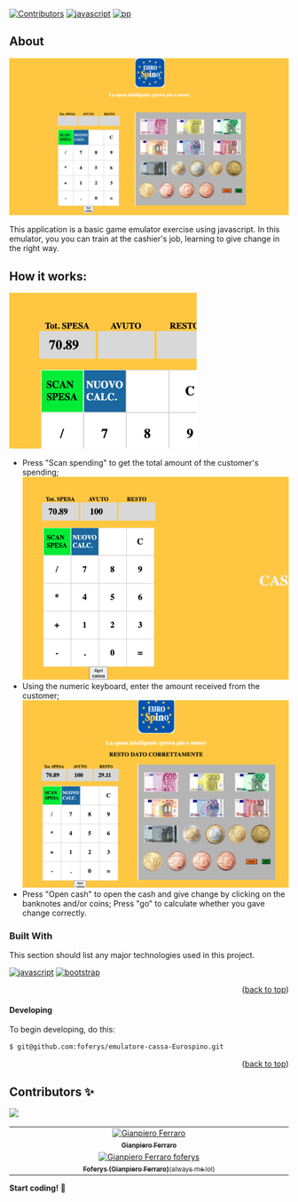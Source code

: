 
<!-- 
    https://img.shields.io/badge/npm-v10.5.0-blue?logo=npm
    Il badge che hai menzionato segue una struttura specifica definita da Shields.io per creare badge personalizzati con testo, colore e logo. Ecco una spiegazione dettagliata della struttura utilizzata per creare badge come quello per React e Vite:
    https://img.shields.io/badge/<label>-<message>-<color>?logo=<logo>
    Componenti del Badge:
Base URL:

https://img.shields.io/badge/
Label:
È il testo a sinistra del badge. Nel tuo esempio, react è il label.

Message:
È il testo a destra del badge. Nel tuo esempio, vite è il message.

Color:
È il colore di sfondo del badge. Nel tuo esempio, blue è il colore scelto.

Logo:
È il logo che appare a sinistra del badge. Nel tuo esempio, react è il logo che rappresenta React. Il parametro logo= è opzionale e può essere omesso se non si desidera un logo.

Esempio Spiegato:
Il tuo badge specifico per React e Vite ha la seguente struttura:

plaintext
Copia codice
https://img.shields.io/badge/react-vite-blue?logo=react
Label: react
Message: vite
Color: blue
Logo: react
Questo URL genera un badge con il testo "react" a sinistra, "vite" a destra, un colore di sfondo blu e il logo di React.
 -->
[![Contributors](https://img.shields.io/badge/contributors-1-46CC12)](#contributors-)
[![javascript](https://img.shields.io/badge/javascript-grey?logo=javascript)](https://it.wikipedia.org/wiki/JavaScript/)
[![pp](https://img.shields.io/badge/Buy_me_a_coffee-3775A9?logo=paypal)](https://www.paypal.com/paypalme/foferys)

## About
![screenshot](./screenshot.png)

This application is a basic game emulator exercise using javascript.
In this emulator, you you can train at the cashier's job, learning to give change in the right way.

## How it works:
![scan spesa](./scan.png)
- Press "Scan spending" to get the total amount of the customer's spending;
![client](./client.png)
- Using the numeric keyboard, enter the amount received from the customer;
![resto](./resto.png)
- Press "Open cash" to open the cash and give change by clicking on the banknotes and/or coins; Press "go" to calculate whether you gave change correctly.

### Built With

This section should list any major technologies used in this project.

[![javascript](https://img.shields.io/badge/javascript-grey?logo=javascript)](https://it.wikipedia.org/wiki/JavaScript/)
[![bootstrap](https://img.shields.io/badge/Bootstrap-563D7C?style=for-the-badge&logo=bootstrap&logoColor=white)](https://getbootstrap.com)

<p align="right">(<a href="#readme-top">back to top</a>)</p>



#### Developing
To begin developing, do this:

```bash
$ git@github.com:foferys/emulatore-cassa-Eurospino.git
```

<p align="right">(<a href="#-about">back to top</a>)</p>


## Contributors ✨ 
[![](https://img.shields.io/badge/contributors-1-46CC12)](# "Contributors")

<!-- Thanks goes to these wonderful people -->

<!-- prettier-ignore-start -->
<!-- markdownlint-disable -->
<table>
  <tbody>
    <tr>
      <td align="center" valign="top" width="14.28%"><a href="https://github.com/gianpieroferraro"><img src="https://avatars.githubusercontent.com/u/123701797?v=4" width="100px;" alt="Gianpiero Ferraro"/><br /><sub><b>Gianpiero Ferraro</b></sub></a><br />
      </td>
    </tr>
    <tr>
      <td align="center" valign="top" width="14.28%"><a href="https://github.com/foferys"><img src="https://avatars.githubusercontent.com/u/110233101?v=4" width="100px;" alt="Gianpiero Ferraro foferys"/><br /><sub><b>Foferys (Gianpiero Ferraro)</b>(always me lol)</sub></a><br />
      </td>
    </tr>
</tbody>
</table>


**Start coding!** 🎉


